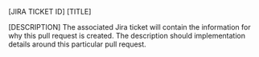 [JIRA TICKET ID] [TITLE]

[DESCRIPTION] 
The associated Jira ticket will contain the information for why this pull request is created. The description should implementation details around this particular pull request.

